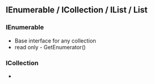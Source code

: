 ## IEnumerable / ICollection / IList / List
### IEnumerable
* Base interface for any collection
* read only - GetEnumerator()

### ICollection
* 
